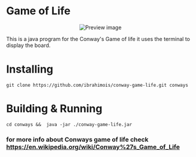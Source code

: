 # Game of Life
<div align="center">

![Preview image](https://media.tenor.com/hpxLtJ8H5tsAAAAd/glider-gun-game-of-life.gif)



</div>

This is a java program for the Conway's Game of life
it uses the terminal to display the board.

# Installing 

```
git clone https://github.com/ibrahimois/conway-game-life.git conways
```

# Building & Running

```
cd conways &&  java -jar ./conway-game-life.jar
```


### for more info about Conways game of life check https://en.wikipedia.org/wiki/Conway%27s_Game_of_Life
